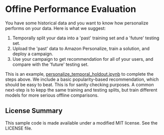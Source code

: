 Offine Performance Evaluation
===

You have some historical data and you want to know how personalize performs on your data. Here is what we suggest:

1. Temporally split your data into a 'past' training set and a 'future' testing set.
2. Upload the 'past' data to Amazon Personalize, train a solution, and deploy a campaign.
3. Use your campaign to get recommendation for all of your users, and compare with the 'future' testing set.

This is an example, [personalize_temporal_holdout.ipynb](personalize_temporal_holdout.ipynb/) to complete the steps above. We include a basic popularity-based recommendation, which should be easy to beat. This is for sanity checking purposes. A common next-step is to kepp the same training and testing splits, but train different models for more serious offline comparisons.

## License Summary

This sample code is made available under a modified MIT license. See the LICENSE file.
